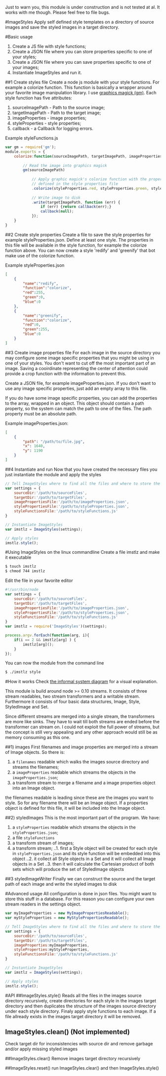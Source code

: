 Just to warn you, this module is under construction and is not tested at al. It works with me though.
Please feel free to file bugs.
 
#ImageStyles
Apply self defined style templates on a directory of source images and save the styled images in a 
target directory.

#Basic usage
1. Create a JS file with style functions;
2. Create a JSON file where you can store properties specific to one of your styles;
3. Create a JSON file where you can save properties specific to one of your images;
4. Instantiate ImageStyles and run it.

##1 Create styles file
Create a node js module with your style functions. For example a colorize function. This function is basically a wrapper 
around your favorite image manipulation library. I use [graphics magick (gm)](https://github.com/aheckmann/gm).
Each style function has five attributes:

1. sourceImagePath - Path to the source image;
2. targetImagePath - Path to the target image;
3. imageProperties - image properties;
4. styleProperties - style properties;
5. callback - a Callback for logging errors.

Example styleFunctions.js
```javascript
var gm = require('gm');
module.exports = {
    colorize:function(sourceImagePath, targetImagePath, imageProperties, styleProperties, callback) {
    
        // Read the image into graphics magick
        gm(sourceImagePath)
        
            // Apply graphic magick's colorize function with the properties of a style, 
            // defined in the style properties file
            .colorize(styleProperties.red, styleProperties.green, styleProperties.blue)
            
            // Write image to disk
            .write(targetImagePath, function (err) {
                if (err) {return callback(err);}
                callback(null);
            });
    }
}
```
##2 Create style properties
Create a file to save the style properties for example styleProperties.json. Define at least one style. The properties 
in this file will be available in the style function, for example the colorize function above. You can now create a 
style 'redify' and 'greenify' that bot make use of the colorize function.

Example styleProperties.json
```json
[
    {
        "name":"redify",
        "function":"colorize",
        "red":255,
        "green":0,
        "blue":0
    },
    {
        "name":"greenify",
        "function":"colorize",
        "red":0,
        "green":255,
        "blue":0
    }
]
```

##3 Create image properties file
For each image in the source directory you may configure some image specific properties that you might be using in one 
of your styles. You don't want to cut off the most important part of an image. Saving a cooirdinate representing the center
of attention could provide a crop function with the information to prevent this.

Create a JSON file, for example imageProperties.json. If you don't want to use any image specific properties, just add
an empty array to this file.
 
If you do have some image specific properties, you can add the properties to the array, wrapped in an object. This object
should contain a path property, so the system can match the path to one of the files. The path property must be an absolute
path.

Example imageProperties.json:
```json
[
    {
        "path": "/path/to/file.jpg",
        "x": 1640,
        "y": 1190
    }
]
```

##4 Instantiate and run
Now that you have created the necessary files you just instantiate the module and apply the styles
```javascript
// Tell ImageStyles where to find all the files and where to store the styled images
var settings = {
    sourceDir:'/path/to/sourceFiles',
    targetDir:'/path/to/targetFiles',
    imagePropertiesFile:'/path/to/imageProperties.json',
    stylePropertiesFile:'/path/to/styleProperties.json',
    styleFunctionsFile:'/path/to/styleFunctions.js'
}

// Instantiate ImageStyles
var imstlz = ImageStyles(settings);

// Apply styles
imstlz.style();
```

#Using ImageStyles on the linux commandline
Create a file imstlz and make it executable
```bash
$ touch imstlz
$ chmod 744 imstlz
```

Edit the file in your favorite editor
```javascript
#!/usr/bin/node
var settings = {
    sourceDir:'/path/to/sourceFiles',
    targetDir:'/path/to/targetFiles',
    imagePropertiesFile:'/path/to/imageProperties.json',
    stylePropertiesFile:'/path/to/styleProperties.json',
    styleFunctionsFile:'/path/to/styleFunctions.js'
}
var imstlz = require('ImageStyles')(settings);

process.argv.forEach(function(arg, i){
    if(i == 2 && imstlz[arg] ) {
        imstlz[arg]();
    }
});
```
You can now the module from the command line
```bash
$ ./imstlz style
```
#How it works
Check [the informal system diagram](https://raw.githubusercontent.com/t638403/ImageStyles/master/informal_system_diagram.jpeg) for a visual explanation.

This module is build around node >= 0.10 streams. It consists of three stream readables, two stream transformers
and a writable stream. Furthermore it consists of four basic data structures, Image, Style, StyledImage and Set.

Since different streams are merged into a single stream, the transformers are more like sinks. They have to wait till
both streams are ended before the transformer can stream on. I could not exploit the full power of streams, but the
concept is still very appealing and any other approach would still be as memory consuming as this one.  

##1) images
First filenames and image properties are merged into a stream of Image objects. So there is:
 
1. a `filenames` readable which walks the images source directory and streams the filenames;
2. a `imageProperties` readable which streams the objects in the `imageProperties.json`;
3. a transform stream to merge a filename and a image properties object into an Image object.

the filenames readable is leading since these are the images you want to style. So for any filename there will be an Image
object. If a properties object is defined for this file, it will be included into the Image object.

##2) styledImages
This is the most important part of the program. We have:

1. a `styleProperties` readable which streams the objects in the `styleProperties.json`;
2. a file `styleFunctions` 
3. a transform stream of images;
4. a transform stream;
..1. first a Style object will be created for each style in `styleProperties.json` and its style function will be embedded into this object
..2. it collect all Style objects in a Set and it will collect all Image objects in a Set
..3. then it will calculate the Cartesian product of both sets which will produce the set of StyledImage objects

##3 styledImageWriter
Finally we can construct the source and the target path of each image and write the styled images to disk 

#Advanced usage
All configuration is done in json files. You might want to store this stuff in a database. For this reason you can
configure your own stream readers in the settings object.
```javascript
var myImageProperties = new MyImagePropertiesReadable();
var myStyleProperties = new MyStylePropertiesReadable();

// Tell ImageStyles where to find all the files and where to store the styled images
var settings = {
    sourceDir:'/path/to/sourceFiles',
    targetDir:'/path/to/targetFiles',
    imageProperties:myImageProperties,
    styleProperties:myStyleProperties,
    styleFunctionsFile:'/path/to/styleFunctions.js'
}

// Instantiate ImageStyles
var imstlz = ImageStyles(settings);

// Apply styles
imstlz.style();

```

#API
##ImageStyles.style()
Reads all the files in the images source directory recursively, create directories for each style in the images target 
directory and then duplicates the structure of the images source directory under each style directory. Finaly apply style 
functions to each image. If a file allready exists in the images target directory it will be removed.

## ImageStyles.clean() (Not implemented)
Check target dir for inconsistencies with source dir and remove garbage and/or apply missing styled images

##ImageStyles.clear()
Remove images target directory recursively

##ImageStyles.reset()
run ImageStyles.clear() and then ImageStyles.style()